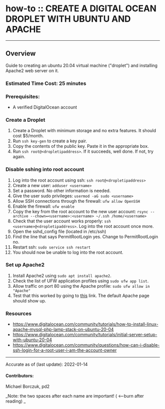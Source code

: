 # how-to :: CREATE A DIGITAL OCEAN DROPLET WITH UBUNTU AND APACHE
---
## Overview
Guide to creating an ubuntu 20.04 virtual machine ("droplet") and installing Apache2 web server on it.

### Estimated Time Cost: 25 minutes

### Prerequisites:
- A verified DigitalOcean account 
### Create a Droplet
1. Create a Droplet with minimum storage and no extra features. It should cost $5/month.
2. Run `ssh key-gen` to create a key pair.
3. Copy the contents of the public key. Paste it in the appropriate box.
4. Run `ssh root@<dropletipaddress>`. If it succeeds, well done. If not, try again.
### Disable sshing into root account
1. Log into the root account using ssh: `ssh root@<dropletipaddress>`
2. Create a new user: `adduser <username>`
3. Set a password. No other information is needed.
4. Give the user sudo privileges: `usermod -aG sudo <username>`
5. Allow SSH connections through the firewall: `ufw allow OpenSSH`
6. Enable the firewall: `ufw enable`
7. Copy the key from the root account to the new user account: `rsync --archive --chown=<username>:<username> ~/.ssh /home/<username>`
8. Check that the user account works properly: `ssh <username>@<dropletipaddress>`. Log into the root account once more.
9. Open the sshd_config file (located in /etc/ssh)
10. Find the line that says PermitRootLogin yes. Change to PermitRootLogin no.
11. Restart ssh: `sudo service ssh restart`
12. You should now be unable to log into the root account.

### Set up Apache2
1. Install Apache2 using `sudo apt install apache2`.
2. Check the list of UFW application profiles using `sudo ufw app list`. 
3. Allow traffic on port 80 using the Apache profile: `sudo ufw allow in "Apache"`
4. Test that this worked by going to [this](http://159.223.190.60) link. The default Apache page should show up.

### Resources
* https://www.digitalocean.com/community/tutorials/how-to-install-linux-apache-mysql-php-lamp-stack-on-ubuntu-20-04
* https://www.digitalocean.com/community/tutorials/initial-server-setup-with-ubuntu-20-04
* https://www.digitalocean.com/community/questions/how-can-i-disable-ssh-login-for-a-root-user-i-am-the-account-owner
---

Accurate as of (last update): 2022-01-14

#### Contributors:  
Michael Borczuk, pd2  

_Note: the two spaces after each name are important! ( <--burn after reading)  _
